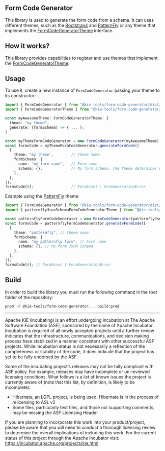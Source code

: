 <!--
   Licensed to the Apache Software Foundation (ASF) under one
   or more contributor license agreements.  See the NOTICE file
   distributed with this work for additional information
   regarding copyright ownership.  The ASF licenses this file
   to you under the Apache License, Version 2.0 (the
   "License"); you may not use this file except in compliance
   with the License.  You may obtain a copy of the License at
     http://www.apache.org/licenses/LICENSE-2.0
   Unless required by applicable law or agreed to in writing,
   software distributed under the License is distributed on an
   "AS IS" BASIS, WITHOUT WARRANTIES OR CONDITIONS OF ANY
   KIND, either express or implied.  See the License for the
   specific language governing permissions and limitations
   under the License.
-->

## Form Code Generator

This library is used to generate the form code from a schema. It can uses different themes, such as the [Bootstrap4](../form-code-generator-bootstrap4-theme/README.md) and [PatternFly](../form-code-generator-patternfly-theme/README.md) or any theme that implements the [FormCodeGeneratorTheme](./src/types.ts) interface.

## How it works?

This library provides capabilities to register and use themes that implement the [FormCodeGeneratorTheme](./src/types.ts).

## Usage

To use it, create a new instance of `FormCodeGenerator` passing your theme to its constructor:

```ts
import { FormCodeGenerator } from "@kie-tools/form-code-generator/dist/FormCodeGenerator"
import { FormCodeGeneratorTheme } from "@kie-tools/form-code-generator/dist/types"

const myAwesomeTheme: FormCodeGeneratorTheme: {
  theme: "my theme",
  generate: (formSchema) => { ... };
}

const myThemeFormCodeGenerator = new FormCodeGenerator(myAwesomeTheme);
const formsCode = myThemeFormCodeGenerator.generateFormCode([
  {
    theme: "my theme",        // Theme name
    formSchema: {
      name: "my form name",   // Form name
      schema: {},             // My form schema. The theme determines which kind of schema will be supported.
    },
  },
]);
formsCode[0];                 // FormAsset | FormGenerationError
```

Example using the [PatternFly](../form-code-generator-patternfly-theme/README.md) theme:

```ts
import { FormCodeGenerator } from "@kie-tools/form-code-generator/dist/FormCodeGenerator";
import { patternflyJsonSchemaFormCodeGeneratorTheme } from "@kie-tools/form-code-generator-patternfly-theme/dist/formCodeGenerator";

const patternflyFormCodeGenerator = new FormCodeGenerator(patternflyJsonSchemaFormCodeGeneratorTheme);
const formsCode = patternflyFormCodeGenerator.generateFormCode([
  {
    theme: "patternfly", // Theme name
    formSchema: {
      name: "my patternfly form", // Form name
      schema: {}, // My form JSON Schema.
    },
  },
]);
formsCode[0]; // FormAsset | FormGenerationError
```

## Build

In order to build the library you must run the following command in the root folder of the repository:

```shell script
pnpm -F @kie-tools/form-code-generator... build:prod
```

---

Apache KIE (incubating) is an effort undergoing incubation at The Apache Software
Foundation (ASF), sponsored by the name of Apache Incubator. Incubation is
required of all newly accepted projects until a further review indicates that
the infrastructure, communications, and decision making process have stabilized
in a manner consistent with other successful ASF projects. While incubation
status is not necessarily a reflection of the completeness or stability of the
code, it does indicate that the project has yet to be fully endorsed by the ASF.

Some of the incubating project’s releases may not be fully compliant with ASF
policy. For example, releases may have incomplete or un-reviewed licensing
conditions. What follows is a list of known issues the project is currently
aware of (note that this list, by definition, is likely to be incomplete):

- Hibernate, an LGPL project, is being used. Hibernate is in the process of
  relicensing to ASL v2
- Some files, particularly test files, and those not supporting comments, may
  be missing the ASF Licensing Header

If you are planning to incorporate this work into your product/project, please
be aware that you will need to conduct a thorough licensing review to determine
the overall implications of including this work. For the current status of this
project through the Apache Incubator visit:
https://incubator.apache.org/projects/kie.html
